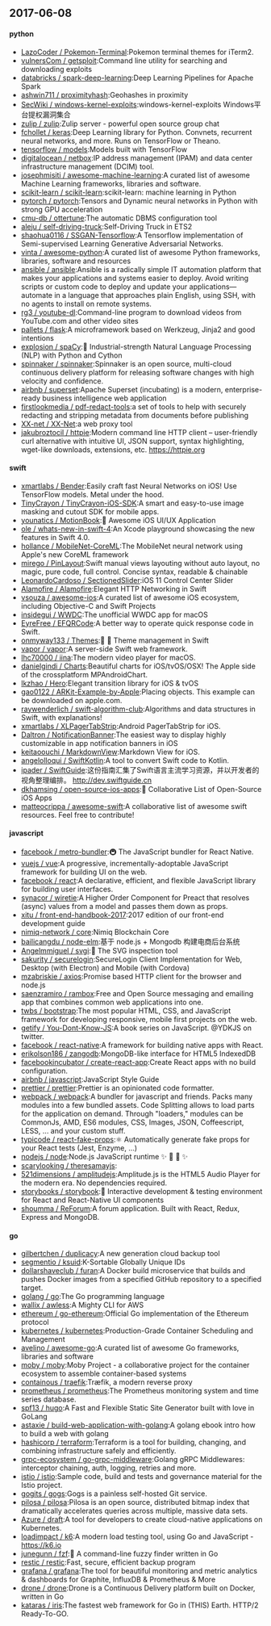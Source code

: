 ## 2017-06-08

#### python
* [LazoCoder / Pokemon-Terminal](https://github.com/LazoCoder/Pokemon-Terminal):Pokemon terminal themes for iTerm2.
* [vulnersCom / getsploit](https://github.com/vulnersCom/getsploit):Command line utility for searching and downloading exploits
* [databricks / spark-deep-learning](https://github.com/databricks/spark-deep-learning):Deep Learning Pipelines for Apache Spark
* [ashwin711 / proximityhash](https://github.com/ashwin711/proximityhash):Geohashes in proximity
* [SecWiki / windows-kernel-exploits](https://github.com/SecWiki/windows-kernel-exploits):windows-kernel-exploits Windows平台提权漏洞集合
* [zulip / zulip](https://github.com/zulip/zulip):Zulip server - powerful open source group chat
* [fchollet / keras](https://github.com/fchollet/keras):Deep Learning library for Python. Convnets, recurrent neural networks, and more. Runs on TensorFlow or Theano.
* [tensorflow / models](https://github.com/tensorflow/models):Models built with TensorFlow
* [digitalocean / netbox](https://github.com/digitalocean/netbox):IP address management (IPAM) and data center infrastructure management (DCIM) tool.
* [josephmisiti / awesome-machine-learning](https://github.com/josephmisiti/awesome-machine-learning):A curated list of awesome Machine Learning frameworks, libraries and software.
* [scikit-learn / scikit-learn](https://github.com/scikit-learn/scikit-learn):scikit-learn: machine learning in Python
* [pytorch / pytorch](https://github.com/pytorch/pytorch):Tensors and Dynamic neural networks in Python with strong GPU acceleration
* [cmu-db / ottertune](https://github.com/cmu-db/ottertune):The automatic DBMS configuration tool
* [aleju / self-driving-truck](https://github.com/aleju/self-driving-truck):Self-Driving Truck in ETS2
* [shaohua0116 / SSGAN-Tensorflow](https://github.com/shaohua0116/SSGAN-Tensorflow):A Tensorflow implementation of Semi-supervised Learning Generative Adversarial Networks.
* [vinta / awesome-python](https://github.com/vinta/awesome-python):A curated list of awesome Python frameworks, libraries, software and resources
* [ansible / ansible](https://github.com/ansible/ansible):Ansible is a radically simple IT automation platform that makes your applications and systems easier to deploy. Avoid writing scripts or custom code to deploy and update your applications— automate in a language that approaches plain English, using SSH, with no agents to install on remote systems.
* [rg3 / youtube-dl](https://github.com/rg3/youtube-dl):Command-line program to download videos from YouTube.com and other video sites
* [pallets / flask](https://github.com/pallets/flask):A microframework based on Werkzeug, Jinja2 and good intentions
* [explosion / spaCy](https://github.com/explosion/spaCy):💫 Industrial-strength Natural Language Processing (NLP) with Python and Cython
* [spinnaker / spinnaker](https://github.com/spinnaker/spinnaker):Spinnaker is an open source, multi-cloud continuous delivery platform for releasing software changes with high velocity and confidence.
* [airbnb / superset](https://github.com/airbnb/superset):Apache Superset (incubating) is a modern, enterprise-ready business intelligence web application
* [firstlookmedia / pdf-redact-tools](https://github.com/firstlookmedia/pdf-redact-tools):a set of tools to help with securely redacting and stripping metadata from documents before publishing
* [XX-net / XX-Net](https://github.com/XX-net/XX-Net):a web proxy tool
* [jakubroztocil / httpie](https://github.com/jakubroztocil/httpie):Modern command line HTTP client – user-friendly curl alternative with intuitive UI, JSON support, syntax highlighting, wget-like downloads, extensions, etc. https://httpie.org

#### swift
* [xmartlabs / Bender](https://github.com/xmartlabs/Bender):Easily craft fast Neural Networks on iOS! Use TensorFlow models. Metal under the hood.
* [TinyCrayon / TinyCrayon-iOS-SDK](https://github.com/TinyCrayon/TinyCrayon-iOS-SDK):A smart and easy-to-use image masking and cutout SDK for mobile apps.
* [younatics / MotionBook](https://github.com/younatics/MotionBook):📖 Awesome iOS UI/UX Application
* [ole / whats-new-in-swift-4](https://github.com/ole/whats-new-in-swift-4):An Xcode playground showcasing the new features in Swift 4.0.
* [hollance / MobileNet-CoreML](https://github.com/hollance/MobileNet-CoreML):The MobileNet neural network using Apple's new CoreML framework
* [mirego / PinLayout](https://github.com/mirego/PinLayout):Swift manual views layouting without auto layout, no magic, pure code, full control. Concise syntax, readable & chainable
* [LeonardoCardoso / SectionedSlider](https://github.com/LeonardoCardoso/SectionedSlider):iOS 11 Control Center Slider
* [Alamofire / Alamofire](https://github.com/Alamofire/Alamofire):Elegant HTTP Networking in Swift
* [vsouza / awesome-ios](https://github.com/vsouza/awesome-ios):A curated list of awesome iOS ecosystem, including Objective-C and Swift Projects
* [insidegui / WWDC](https://github.com/insidegui/WWDC):The unofficial WWDC app for macOS
* [EyreFree / EFQRCode](https://github.com/EyreFree/EFQRCode):A better way to operate quick response code in Swift.
* [onmyway133 / Themes](https://github.com/onmyway133/Themes):👕 👚 Theme management in Swift
* [vapor / vapor](https://github.com/vapor/vapor):A server-side Swift web framework.
* [lhc70000 / iina](https://github.com/lhc70000/iina):The modern video player for macOS.
* [danielgindi / Charts](https://github.com/danielgindi/Charts):Beautiful charts for iOS/tvOS/OSX! The Apple side of the crossplatform MPAndroidChart.
* [lkzhao / Hero](https://github.com/lkzhao/Hero):Elegant transition library for iOS & tvOS
* [gao0122 / ARKit-Example-by-Apple](https://github.com/gao0122/ARKit-Example-by-Apple):Placing objects. This example can be downloaded on apple.com.
* [raywenderlich / swift-algorithm-club](https://github.com/raywenderlich/swift-algorithm-club):Algorithms and data structures in Swift, with explanations!
* [xmartlabs / XLPagerTabStrip](https://github.com/xmartlabs/XLPagerTabStrip):Android PagerTabStrip for iOS.
* [Daltron / NotificationBanner](https://github.com/Daltron/NotificationBanner):The easiest way to display highly customizable in app notification banners in iOS
* [keitaoouchi / MarkdownView](https://github.com/keitaoouchi/MarkdownView):Markdown View for iOS.
* [angelolloqui / SwiftKotlin](https://github.com/angelolloqui/SwiftKotlin):A tool to convert Swift code to Kotlin.
* [ipader / SwiftGuide](https://github.com/ipader/SwiftGuide):这份指南汇集了Swift语言主流学习资源，并以开发者的视角整理编排。 http://dev.swiftguide.cn
* [dkhamsing / open-source-ios-apps](https://github.com/dkhamsing/open-source-ios-apps):📱 Collaborative List of Open-Source iOS Apps
* [matteocrippa / awesome-swift](https://github.com/matteocrippa/awesome-swift):A collaborative list of awesome swift resources. Feel free to contribute!

#### javascript
* [facebook / metro-bundler](https://github.com/facebook/metro-bundler):🚇 The JavaScript bundler for React Native.
* [vuejs / vue](https://github.com/vuejs/vue):A progressive, incrementally-adoptable JavaScript framework for building UI on the web.
* [facebook / react](https://github.com/facebook/react):A declarative, efficient, and flexible JavaScript library for building user interfaces.
* [synacor / wiretie](https://github.com/synacor/wiretie):A Higher Order Component for Preact that resolves (async) values from a model and passes them down as props.
* [xitu / front-end-handbook-2017](https://github.com/xitu/front-end-handbook-2017):2017 edition of our front-end development guide
* [nimiq-network / core](https://github.com/nimiq-network/core):Nimiq Blockchain Core
* [bailicangdu / node-elm](https://github.com/bailicangdu/node-elm):基于 node.js + Mongodb 构建电商后台系统
* [Angelmmiguel / svgi](https://github.com/Angelmmiguel/svgi):🔎 The SVG inspection tool
* [sakurity / securelogin](https://github.com/sakurity/securelogin):SecureLogin Client Implementation for Web, Desktop (with Electron) and Mobile (with Cordova)
* [mzabriskie / axios](https://github.com/mzabriskie/axios):Promise based HTTP client for the browser and node.js
* [saenzramiro / rambox](https://github.com/saenzramiro/rambox):Free and Open Source messaging and emailing app that combines common web applications into one.
* [twbs / bootstrap](https://github.com/twbs/bootstrap):The most popular HTML, CSS, and JavaScript framework for developing responsive, mobile first projects on the web.
* [getify / You-Dont-Know-JS](https://github.com/getify/You-Dont-Know-JS):A book series on JavaScript. @YDKJS on twitter.
* [facebook / react-native](https://github.com/facebook/react-native):A framework for building native apps with React.
* [erikolson186 / zangodb](https://github.com/erikolson186/zangodb):MongoDB-like interface for HTML5 IndexedDB
* [facebookincubator / create-react-app](https://github.com/facebookincubator/create-react-app):Create React apps with no build configuration.
* [airbnb / javascript](https://github.com/airbnb/javascript):JavaScript Style Guide
* [prettier / prettier](https://github.com/prettier/prettier):Prettier is an opinionated code formatter.
* [webpack / webpack](https://github.com/webpack/webpack):A bundler for javascript and friends. Packs many modules into a few bundled assets. Code Splitting allows to load parts for the application on demand. Through "loaders," modules can be CommonJs, AMD, ES6 modules, CSS, Images, JSON, Coffeescript, LESS, ... and your custom stuff.
* [typicode / react-fake-props](https://github.com/typicode/react-fake-props):⚛️ Automatically generate fake props for your React tests (Jest, Enzyme, ...)
* [nodejs / node](https://github.com/nodejs/node):Node.js JavaScript runtime ✨ 🐢 🚀 ✨
* [scarylooking / theresamayjs](https://github.com/scarylooking/theresamayjs):
* [521dimensions / amplitudejs](https://github.com/521dimensions/amplitudejs):Amplitude.js is the HTML5 Audio Player for the modern era. No dependencies required.
* [storybooks / storybook](https://github.com/storybooks/storybook):📓 Interactive development & testing environment for React and React-Native UI components
* [shoumma / ReForum](https://github.com/shoumma/ReForum):A forum application. Built with React, Redux, Express and MongoDB.

#### go
* [gilbertchen / duplicacy](https://github.com/gilbertchen/duplicacy):A new generation cloud backup tool
* [segmentio / ksuid](https://github.com/segmentio/ksuid):K-Sortable Globally Unique IDs
* [dollarshaveclub / furan](https://github.com/dollarshaveclub/furan):A Docker build microservice that builds and pushes Docker images from a specified GitHub repository to a specified target.
* [golang / go](https://github.com/golang/go):The Go programming language
* [wallix / awless](https://github.com/wallix/awless):A Mighty CLI for AWS
* [ethereum / go-ethereum](https://github.com/ethereum/go-ethereum):Official Go implementation of the Ethereum protocol
* [kubernetes / kubernetes](https://github.com/kubernetes/kubernetes):Production-Grade Container Scheduling and Management
* [avelino / awesome-go](https://github.com/avelino/awesome-go):A curated list of awesome Go frameworks, libraries and software
* [moby / moby](https://github.com/moby/moby):Moby Project - a collaborative project for the container ecosystem to assemble container-based systems
* [containous / traefik](https://github.com/containous/traefik):Træfik, a modern reverse proxy
* [prometheus / prometheus](https://github.com/prometheus/prometheus):The Prometheus monitoring system and time series database.
* [spf13 / hugo](https://github.com/spf13/hugo):A Fast and Flexible Static Site Generator built with love in GoLang
* [astaxie / build-web-application-with-golang](https://github.com/astaxie/build-web-application-with-golang):A golang ebook intro how to build a web with golang
* [hashicorp / terraform](https://github.com/hashicorp/terraform):Terraform is a tool for building, changing, and combining infrastructure safely and efficiently.
* [grpc-ecosystem / go-grpc-middleware](https://github.com/grpc-ecosystem/go-grpc-middleware):Golang gRPC Middlewares: interceptor chaining, auth, logging, retries and more.
* [istio / istio](https://github.com/istio/istio):Sample code, build and tests and governance material for the Istio project.
* [gogits / gogs](https://github.com/gogits/gogs):Gogs is a painless self-hosted Git service.
* [pilosa / pilosa](https://github.com/pilosa/pilosa):Pilosa is an open source, distributed bitmap index that dramatically accelerates queries across multiple, massive data sets.
* [Azure / draft](https://github.com/Azure/draft):A tool for developers to create cloud-native applications on Kubernetes.
* [loadimpact / k6](https://github.com/loadimpact/k6):A modern load testing tool, using Go and JavaScript - https://k6.io
* [junegunn / fzf](https://github.com/junegunn/fzf):🌸 A command-line fuzzy finder written in Go
* [restic / restic](https://github.com/restic/restic):Fast, secure, efficient backup program
* [grafana / grafana](https://github.com/grafana/grafana):The tool for beautiful monitoring and metric analytics & dashboards for Graphite, InfluxDB & Prometheus & More
* [drone / drone](https://github.com/drone/drone):Drone is a Continuous Delivery platform built on Docker, written in Go
* [kataras / iris](https://github.com/kataras/iris):The fastest web framework for Go in (THIS) Earth. HTTP/2 Ready-To-GO.
